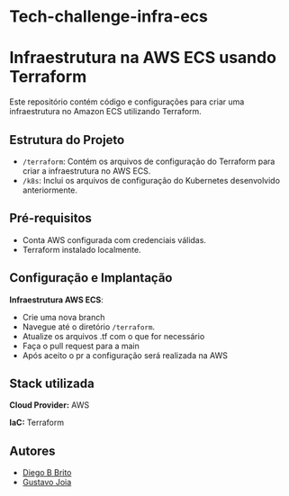 # Tech-challenge-infra-ecs

# Infraestrutura na AWS ECS usando Terraform

Este repositório contém código e configurações para criar uma infraestrutura no Amazon ECS utilizando Terraform.

## Estrutura do Projeto

- `/terraform`: Contém os arquivos de configuração do Terraform para criar a infraestrutura no AWS ECS.
- `/k8s`: Inclui os arquivos de configuração do Kubernetes desenvolvido anteriormente.

## Pré-requisitos

- Conta AWS configurada com credenciais válidas.
- Terraform instalado localmente.

## Configuração e Implantação

 **Infraestrutura AWS ECS**:
   - Crie uma nova branch
   - Navegue até o diretório `/terraform`.
   - Atualize os arquivos .tf com o que for necessário
   - Faça o pull request para a main
   - Após aceito o pr a configuração será realizada na AWS

## Stack utilizada
**Cloud Provider:** AWS

**IaC:** Terraform


## Autores

- [Diego B Brito](https://github.com/Diegobbrito)
- [Gustavo Joia](https://github.com/GustavoJoiaP)
